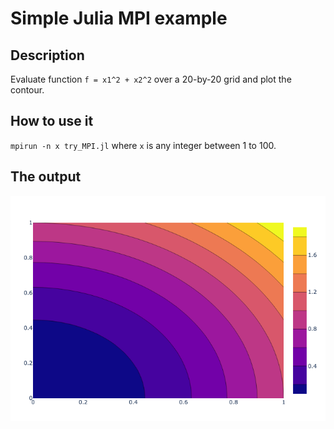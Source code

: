 # Simple Julia MPI example

## Description
Evaluate function `f = x1^2 + x2^2` over a 20-by-20 grid and plot the contour.

## How to use it
`mpirun -n x try_MPI.jl` where `x` is any integer between 1 to 100.

## The output
![](contour.png)
